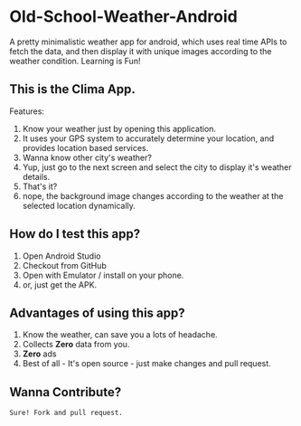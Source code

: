 # Old-School-Weather-Android
A pretty minimalistic weather app for android, which uses real time APIs to fetch the data, and then display it with unique images according to the weather condition. Learning is Fun! 

## This is the Clima App.
Features:
1. Know your weather just by opening this application.
2. It uses your GPS system to accurately determine your location, and provides location based services.
3. Wanna know other city's weather?
4. Yup, just go to the next screen and select the city to display it's weather details.
5. That's it?
6. nope, the background image changes according to the weather at the selected location dynamically.

## How do I test this app?
1. Open Android Studio
2. Checkout from GitHub
3. Open with Emulator / install on your phone.
4. or, just get the APK.

## Advantages of using this app?
1. Know the weather, can save you a lots of headache.
2. Collects <b>Zero</b> data from you. 
3. <b>Zero</b> ads
4. Best of all - It's open source - just make changes and pull request.

## Wanna Contribute?
    Sure! Fork and pull request.
